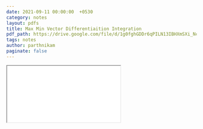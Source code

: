 ```yaml
---
date: 2021-09-11 00:00:00  +0530
category: notes
layout: pdfs
title: Max Min Vector Differentiaition Integration
pdf_path: https://drive.google.com/file/d/1g0fghGDDr6qPILN13IBHXmSXi_Nc21VK/preview?usp=sharing
tags: notes
author: parthnikam
paginate: false
---
```


<iframe class="embed-pdf" src="{{ page.pdf_path }}#toolbar=0" seamless="seamless" scrolling="no" style="overflow:hidden"></iframe>
